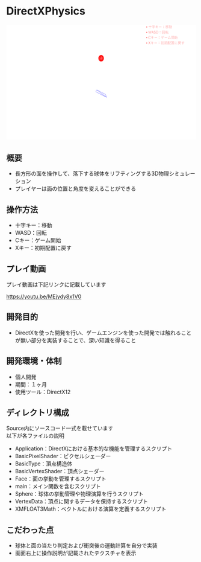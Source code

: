 # DirectXPhysics
![](https://github.com/RyoyaMaejima/DirectXPhysics/blob/main/ReadmeSrc/Title.png)

## 概要
- 長方形の面を操作して、落下する球体をリフティングする3D物理シミュレーション
- プレイヤーは面の位置と角度を変えることができる

## 操作方法
- 十字キー：移動
- WASD：回転
- Cキー：ゲーム開始
- Xキー：初期配置に戻す

## プレイ動画
プレイ動画は下記リンクに記載しています  

https://youtu.be/MEjydy8x1V0

## 開発目的
- DirectXを使った開発を行い、ゲームエンジンを使った開発では触れることが無い部分を実装することで、深い知識を得ること

## 開発環境・体制
- 個人開発
- 期間：１ヶ月
- 使用ツール：DirectX12

## ディレクトリ構成
Source内にソースコード一式を載せています  
以下が各ファイルの説明

- Application：DirectXにおける基本的な機能を管理するスクリプト
- BasicPixelShader：ピクセルシェーダー
- BasicType：頂点構造体
- BasicVertexShader：頂点シェーダー
- Face：面の挙動を管理するスクリプト
- main：メイン関数を含むスクリプト
- Sphere：球体の挙動管理や物理演算を行うスクリプト
- VertexData：頂点に関するデータを保持するスクリプト
- XMFLOAT3Math：ベクトルにおける演算を定義するスクリプト

## こだわった点
- 球体と面の当たり判定および衝突後の運動計算を自分で実装
- 画面右上に操作説明が記載されたテクスチャを表示
